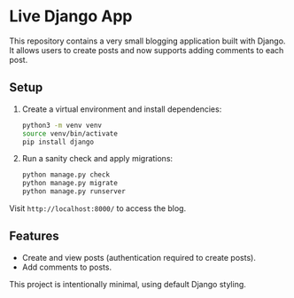 # Live Django App

This repository contains a very small blogging application built with Django. It allows
users to create posts and now supports adding comments to each post.

## Setup

1. Create a virtual environment and install dependencies:
   ```bash
   python3 -m venv venv
   source venv/bin/activate
   pip install django
   ```
2. Run a sanity check and apply migrations:
   ```bash
   python manage.py check
   python manage.py migrate
   python manage.py runserver
   ```

Visit `http://localhost:8000/` to access the blog.

## Features

- Create and view posts (authentication required to create posts).
- Add comments to posts.

This project is intentionally minimal, using default Django styling.
